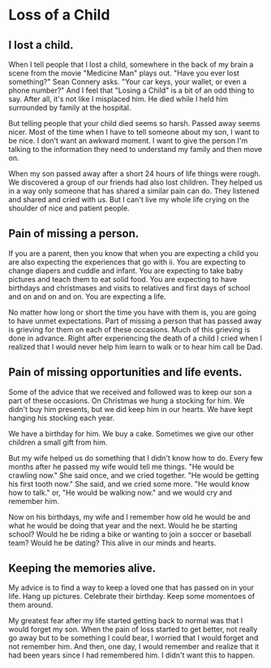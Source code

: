 # Loss of a Child

## I lost a child.

When I tell people that I lost a child, somewhere in the back of my brain a scene from the movie "Medicine Man" plays out. "Have you ever lost something?" Sean Connery asks. "Your car keys, your wallet, or even a phone number?" And I feel that "Losing a Child" is a bit of an odd thing to say. After all, it's not like I misplaced him. He died while I held him surrounded by family at the hospital.

But telling people that your child died seems so harsh. Passed away seems nicer. Most of the time when I have to tell someone about my son, I want to be nice. I don't want an awkward moment. I want to give the person I'm talking to the information they need to understand my family and then move on.

When my son passed away after a short 24 hours of life things were rough. We discovered a group of our friends had also lost children. They helped us in a way only someone that has shared a similar pain can do. They listened and shared and cried with us. But I can't live my whole life crying on the shoulder of nice and patient people.

## Pain of missing a person.

If you are a parent, then you know that when you are expecting a child you are also expecting the experiences that go with ii. You are expecting to change diapers and cuddle and infant. You are expecting to take baby pictures and teach them to eat solid food. You are expecting to have birthdays and christmases and visits to relatives and first days of school and on and on and on. You are expecting a life.

No matter how long or short the time you have with them is, you are going to have unmet expectations. Part of missing a person that has passed away is grieving for them on each of these occasions. Much of this grieving is done in advance. Right after experiencing the death of a child I cried when I realized that I would never help him learn to walk or to hear him call be Dad.



## Pain of missing opportunities and life events.

Some of the advice that we received and followed was to keep our son a part of these occasions. On Christmas we hung a stocking for him. We didn't buy him presents, but we did keep him in our hearts. We have kept hanging his stocking each year.

We have a birthday for him. We buy a cake. Sometimes we give our other children a small gift from him.

But my wife helped us do something that I didn't know how to do. Every few months after he passed my wife would tell me things. "He would be crawling now." She said once, and we cried together. "He would be getting his first tooth now." She said, and we cried some more. "He would know how to talk." or, "He  would be walking now." and we would cry and remember him.

Now on his birthdays, my wife and I remember how old he would be and what he would be doing that year and the next. Would he be starting school? Would he be riding a bike or wanting to join a soccer or baseball team? Would he be dating? This alive in our minds and hearts.





## Keeping the memories alive.

My advice is to find a way to keep a loved one that has passed on in your life. Hang up pictures. Celebrate their birthday. Keep some momentoes of them around.

My greatest fear after my life started getting back to normal was that I would forget my son. When the pain of loss started to get better, not really go away but to be something I could bear, I worried that I would forget and not remember him. And then, one day, I would remember and realize that it had been years since I had remembered him. I didn't want this to happen.

